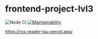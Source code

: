 # frontend-project-lvl3
![Node CI](https://github.com/hartdegen/frontend-project-lvl3/workflows/Node%20CI/badge.svg)
[![Maintainability](https://api.codeclimate.com/v1/badges/e3ac34ff9f3772cdae16/maintainability)](https://codeclimate.com/github/hartdegen/frontend-project-lvl3/maintainability)

https://rss-reader-tau.vercel.app/
